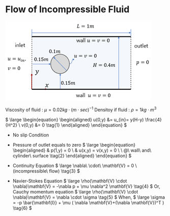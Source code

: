 # Flow of Incompressible Fluid  

![Geometry](./geo.png)

Viscosity of fluid : $\mu = 0.02kg \cdot (m \cdot sec)^{-1}$
Densitoy if fluid : $\rho = 1kg \cdot m^{3}$  


$
\large
\begin{equation}
\begin{aligned}
u(0,y) &= u_{in}= y(H-y) \frac{4}{H^2} \\
v(0,y) &= 0
\tag{1}
\end{aligned}
\end{equation}
$

* No slip Condition
* Pressure of outlet equals to zero
$
\large
\begin{equation}
\begin{aligned}
& p(1,y) = 0 \\
& u(x,y) = v(x,y) = 0 \ \ @\ wall\ and\ cylinder\ surface
\tag{2}
\end{aligned}
\end{equation}
$
* Continuity Equation
$
\large
\nabla\ \cdot\ \mathbf{V} = 0 \ (incompressible\  flow)
\tag{3}
$

* Navier-Stokes Equation
$
\large
\rho(\mathbf{V} \cdot \nabla)\mathbf{V} = -\nabla p + \mu \nabla^2 \mathbf{V}
\tag{4}
$
Or, Cauchy momentum equation
$
\large
\rho(\mathbf{V} \cdot \nabla)\mathbf{V} = \nabla \cdot \sigma \tag{5}
$
When,
$
\large
\sigma = -p \bar{\mathbf{I}} + \mu ( \nabla \mathbf{V}+(\nabla \mathbf{V})^T ) \tag{6}
$
